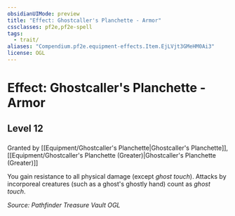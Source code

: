 ```yaml
---
obsidianUIMode: preview
title: "Effect: Ghostcaller's Planchette - Armor"
cssclasses: pf2e,pf2e-spell
tags:
  - trait/
aliases: "Compendium.pf2e.equipment-effects.Item.EjLVjt3GMeHM0Ai3"
license: OGL
---
```

# Effect: Ghostcaller's Planchette - Armor
## Level 12
### 






Granted by [[Equipment/Ghostcaller's Planchette|Ghostcaller's Planchette]], [[Equipment/Ghostcaller's Planchette (Greater)|Ghostcaller's Planchette (Greater)]]

You gain resistance to all physical damage (except _ghost touch_). Attacks by incorporeal creatures (such as a ghost's ghostly hand) count as _ghost touch_.

*Source: Pathfinder Treasure Vault*
*OGL*